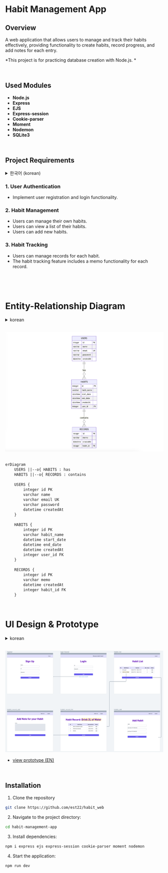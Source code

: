 # Habit Management App

## Overview
A web application that allows users to manage and track their habits effectively, providing functionality to create habits, record progress, and add notes for each entry.

*This project is for practicing database creation with Node.js. *

&nbsp;
## Used Modules

- **Node.js**
- **Express**
- **EJS**
- **Express-session**
- **Cookie-parser**
- **Moment**
- **Nodemon**
- **SQLite3**

&nbsp;
&nbsp;

## Project Requirements
<details>
<summary>한국어 (korean)</summary>
<div markdown="1">
- 회원가입 및 로그인 기능
- 회원 별로 습관을 관리 해야 한다.
- 습관 목록을 조회할 수 있어야 하고, 습관을 추가할 수 있어야 한다
- 습관 별로 기록을 관리할 수 있어야 한다.
- 습관 기록에는 메모를 할 수 있는 기능이 필요하다.

</div>
</details>

### 1. User Authentication
- Implement user registration and login functionality.

### 2. Habit Management
- Users can manage their own habits.
- Users can view a list of their habits.
- Users can add new habits.

### 3. Habit Tracking
- Users can manage records for each habit.
- The habit tracking feature includes a memo functionality for each record.

&nbsp;





&nbsp;



# Entity-Relationship Diagram

<details>
<summary>korean</summary>
<div markdown="1">

![entity](image.png)

</div>
</details>

&nbsp;
![alt text](image-3.png)
``` mermaid

erDiagram
    USERS ||--o{ HABITS : has
    HABITS ||--o{ RECORDS : contains

    USERS {
        integer id PK
        varchar name
        varchar email UK
        varchar password
        datetime createdAt
    }

    HABITS {
        integer id PK
        varchar habit_name
        datetime start_date
        datetime end_date
        datetime createdAt
        integer user_id FK
    }

    RECORDS {
        integer id PK
        varchar memo
        datetime createdAt
        integer habit_id FK
    }
```




&nbsp;

# UI Design & Prototype
<details>
<summary>korean</summary>
<div markdown="1">


![alt text](image-1.png)
* [프로토타입 보기 (KR)](https://whimsical.com/habit-web-THkqG3nynXrMxTGv31HkAd)

* [요구사항 명세서 pdf](habbit-requirement.pdf)


</div>
</details>
&nbsp;

![alt text](image-2.png)
* [view prototype (EN)](https://whimsical.com/habit-web-eng-Fq6SJpY2R9dFP3CX86zYcD@or4CdLRbgroUYs7q3E5gZn2vyaZihJaovEpzuq9dR)

&nbsp;

## Installation
1. Clone the repository
~~~bash
git clone https://github.com/est22/habit_web
~~~
2. Navigate to the project directory:
~~~bash
cd habit-management-app
~~~
3. Install dependencies:
~~~bash
npm i express ejs express-session cookie-parser moment nodemon
~~~
4. Start the application: 
~~~bash
npm run dev
~~~

&nbsp;
&nbsp;

